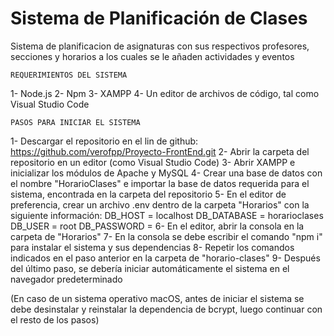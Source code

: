 # Sistema de Planificación de Clases
Sistema de planificacion de asignaturas con sus respectivos profesores, secciones y horarios a los cuales se le añaden actividades y eventos

    REQUERIMIENTOS DEL SISTEMA
1- Node.js
2- Npm
3- XAMPP
4- Un editor de archivos de código, tal como Visual Studio Code

    PASOS PARA INICIAR EL SISTEMA
1- Descargar el repositorio en el lin de github: https://github.com/verofpp/Proyecto-FrontEnd.git
2- Abrir la carpeta del repositorio en un editor (como Visual Studio Code)
3- Abrir XAMPP e inicializar los módulos de Apache y MySQL
4- Crear una base de datos con el nombre "HorarioClases" e importar la base de datos requerida para el sistema, encontrada en la carpeta del repositorio
5- En el editor de preferencia, crear un archivo .env dentro de la carpeta "Horarios" con la siguiente información:
    DB_HOST = localhost
    DB_DATABASE = horarioclases
    DB_USER = root
    DB_PASSWORD = 
6- En el editor, abrir la consola en la carpeta de "Horarios"
7- En la consola se debe escribir el comando "npm i" para instalar el sistema y sus dependencias
8- Repetir los comandos indicados en el paso anterior en la carpeta de "horario-clases"
9- Después del último paso, se debería iniciar automáticamente el sistema en el navegador predeterminado

(En caso de un sistema operativo macOS, antes de iniciar el sistema se debe desinstalar y reinstalar la dependencia de bcrypt, luego continuar con el resto de los pasos)
